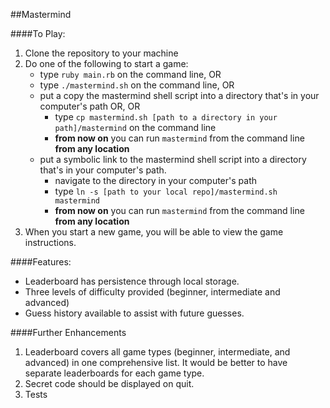 ##Mastermind

####To Play:

1. Clone the repository to your machine
2. Do one of the following to start a game:
    * type `ruby main.rb` on the command line, OR
    * type `./mastermind.sh` on the command line, OR
    * put a copy the mastermind shell script into a directory that's in your computer's path OR, OR
      * type `cp mastermind.sh [path to a directory in your path]/mastermind` on the command line
      * **from now on** you can run `mastermind` from the command line **from any location**
    * put a symbolic link to the mastermind shell script into a directory that's in your computer's path.
      * navigate to the directory in your computer's path
      * type `ln -s [path to your local repo]/mastermind.sh mastermind`
      * **from now on** you can run `mastermind` from the command line **from any location**
3.  When you start a new game, you will be able to view the game instructions.

####Features:

*  Leaderboard has persistence through local storage.
*  Three levels of difficulty provided (beginner, intermediate and advanced)
*  Guess history available to assist with future guesses.


####Further Enhancements

1.  Leaderboard covers all game types (beginner, intermediate, and advanced) in one comprehensive list.  It would be better to have separate leaderboards for each game type.
2.  Secret code should be displayed on quit.
3.  Tests
